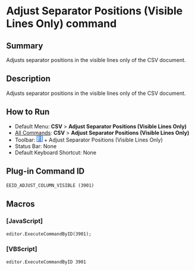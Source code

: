 # Adjust Separator Positions (Visible Lines Only) command

## Summary

Adjusts separator positions in the visible lines only of the CSV document.

## Description

Adjusts separator positions in the visible lines only of the CSV document.

## How to Run

- Default Menu: **CSV** \> **Adjust Separator Positions (Visible Lines Only)**
- [All Commands](../tools/all_commands): **CSV** \> **Adjust Separator Positions (Visible Lines Only)**
- Toolbar: ![](../../images/columns_separators.gif) \+ Adjust Separator Positions (Visible Lines Only)
- Status Bar: None
- Default Keyboard Shortcut: None

## Plug-in Command ID

```
EEID_ADJUST_COLUMN_VISIBLE (3901)
```

## Macros

### \[JavaScript\]

```
editor.ExecuteCommandByID(3901);
```

### \[VBScript\]

```
editor.ExecuteCommandByID 3901
```
